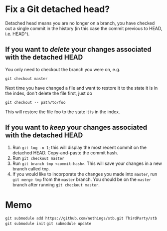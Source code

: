 Fix a Git detached head?
=====================

Detached head means you are no longer on a branch, you have checked out a single commit in the history (in this case the commit previous to HEAD, i.e. HEAD^).

If you want to *delete* your changes associated with the detached HEAD
-------------------

You only need to checkout the branch you were on, e.g.

`git checkout master`

Next time you have changed a file and want to restore it to the state it is in the index, don't delete the file first, just do

`git checkout -- path/to/foo`

This will restore the file foo to the state it is in the index. 

If you want to *keep* your changes associated with the detached HEAD
-------------------

1. Run `git log -n 1`; this will display the most recent commit on the detached HEAD. Copy-and-paste the commit hash.
2. Run `git checkout master`
3. Run `git branch tmp <commit-hash>`. This will save your changes in a new branch called `tmp`.
4. If you would like to incorporate the changes you made into `master`, run `git merge tmp` from the `master` branch. You should be on the `master` branch after running `git checkout master`.

Memo
=====================
`git submodule add https://github.com/nothings/stb.git ThirdParty/stb`
`git submodule init`
`git submodule update`
